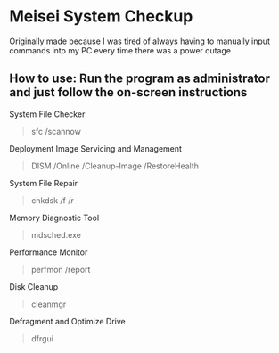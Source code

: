 # Meisei System Checkup

Originally made because I was tired of always having to manually input commands into my PC every time there was a power outage

How to use:
Run the program as administrator and just follow the on-screen instructions
---

System File Checker
> sfc /scannow

Deployment Image Servicing and Management
> DISM /Online /Cleanup-Image /RestoreHealth

System File Repair
> chkdsk /f /r

Memory Diagnostic Tool
> mdsched.exe

Performance Monitor
> perfmon /report

Disk Cleanup
> cleanmgr

Defragment and Optimize Drive
> dfrgui

